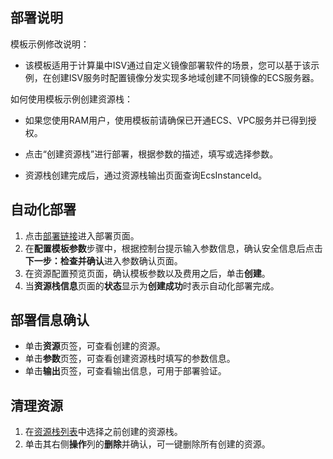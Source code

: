 ## 部署说明
模板示例修改说明：

- 该模板适用于计算巢中ISV通过自定义镜像部署软件的场景，您可以基于该示例，在创建ISV服务时配置镜像分发实现多地域创建不同镜像的ECS服务器。

如何使用模板示例创建资源栈：

- 如果您使用RAM用户，使用模板前请确保已开通ECS、VPC服务并已得到授权。

- 点击“创建资源栈”进行部署，根据参数的描述，填写或选择参数。

- 资源栈创建完成后，通过资源栈输出页面查询EcsInstanceId。
## 自动化部署
1. 点击[部署链接](https://ros.console.aliyun.com/region/stacks/create?templateUrl=https://ros-public-templates.oss-cn-hangzhou.aliyuncs.com/ros-templates/examples/isv/custom-image-ecs-datadisk.yml&hideStepRow=true&hideStackConfig=true&pageTitle=自定义镜像创建单实例ECS云服务器(添加数据盘)&isSimplified=true&balanceIntercept=true)进入部署页面。
2. 在**配置模板参数**步骤中，根据控制台提示输入参数信息，确认安全信息后点击**下一步：检查并确认**进入参数确认页面。
3. 在资源配置预览页面，确认模板参数以及费用之后，单击**创建**。
4. 当**资源栈信息**页面的**状态**显示为**创建成功**时表示自动化部署完成。

## 部署信息确认
- 单击**资源**页签，可查看创建的资源。
- 单击**参数**页签，可查看创建资源栈时填写的参数信息。
- 单击**输出**页签，可查看输出信息，可用于部署验证。

## 清理资源
1. 在[资源栈列表](https://ros.console.aliyun.com/stacks)中选择之前创建的资源栈。
2. 单击其右侧**操作**列的**删除**并确认，可一键删除所有创建的资源。
